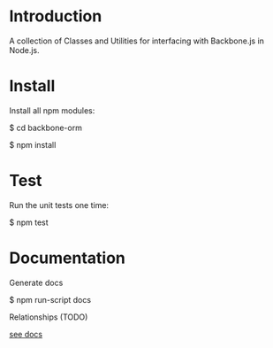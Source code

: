 Introduction
============

A collection of Classes and Utilities for interfacing with Backbone.js in Node.js.

Install
=======

Install all npm modules:

  $ cd backbone-orm

  $ npm install

Test
====

Run the unit tests one time:

  $ npm test


Documentation
====

Generate docs

  $ npm run-script docs


Relationships (TODO)

[see docs](https://docs.google.com/a/vidigami.com/spreadsheet/ccc?key=0Am5arO2G3v9cdDMybUJvSEFpclRsMkFwUGNkSC04VWc#gid=0)
